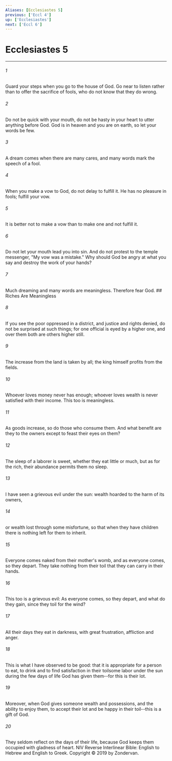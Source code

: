 ```yaml
---
Aliases: [Ecclesiastes 5]
previous: ['Eccl 4']
up: ['Ecclesiastes']
next: ['Eccl 6']
---
```

# Ecclesiastes 5

***


###### 1 
Guard your steps when you go to the house of God. Go near to listen rather than to offer the sacrifice of fools, who do not know that they do wrong. 

###### 2 
Do not be quick with your mouth, do not be hasty in your heart to utter anything before God. God is in heaven and you are on earth, so let your words be few. 

###### 3 
A dream comes when there are many cares, and many words mark the speech of a fool. 

###### 4 
When you make a vow to God, do not delay to fulfill it. He has no pleasure in fools; fulfill your vow. 

###### 5 
It is better not to make a vow than to make one and not fulfill it. 

###### 6 
Do not let your mouth lead you into sin. And do not protest to the temple messenger, "My vow was a mistake." Why should God be angry at what you say and destroy the work of your hands? 

###### 7 
Much dreaming and many words are meaningless. Therefore fear God. ## Riches Are Meaningless 

###### 8 
If you see the poor oppressed in a district, and justice and rights denied, do not be surprised at such things; for one official is eyed by a higher one, and over them both are others higher still. 

###### 9 
The increase from the land is taken by all; the king himself profits from the fields. 

###### 10 
Whoever loves money never has enough; whoever loves wealth is never satisfied with their income. This too is meaningless. 

###### 11 
As goods increase, so do those who consume them. And what benefit are they to the owners except to feast their eyes on them? 

###### 12 
The sleep of a laborer is sweet, whether they eat little or much, but as for the rich, their abundance permits them no sleep. 

###### 13 
I have seen a grievous evil under the sun: wealth hoarded to the harm of its owners, 

###### 14 
or wealth lost through some misfortune, so that when they have children there is nothing left for them to inherit. 

###### 15 
Everyone comes naked from their mother's womb, and as everyone comes, so they depart. They take nothing from their toil that they can carry in their hands. 

###### 16 
This too is a grievous evil: As everyone comes, so they depart, and what do they gain, since they toil for the wind? 

###### 17 
All their days they eat in darkness, with great frustration, affliction and anger. 

###### 18 
This is what I have observed to be good: that it is appropriate for a person to eat, to drink and to find satisfaction in their toilsome labor under the sun during the few days of life God has given them--for this is their lot. 

###### 19 
Moreover, when God gives someone wealth and possessions, and the ability to enjoy them, to accept their lot and be happy in their toil--this is a gift of God. 

###### 20 
They seldom reflect on the days of their life, because God keeps them occupied with gladness of heart. NIV Reverse Interlinear Bible: English to Hebrew and English to Greek. Copyright © 2019 by Zondervan.
